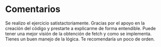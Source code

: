 # Comentarios

Se realizo el ejercicio satistactoriamente.
Gracias por el apoyo en la creación del código y prestarte a explicarme de forma entendible. Puede tener una mejor visión de la obtención de fetch y como se implementa.
Tienes un buen manejo de la lógica.
Te recomendaría un poco de orden.